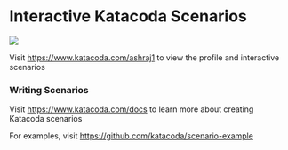 # Interactive Katacoda Scenarios

[![](http://shields.katacoda.com/katacoda/ashraj1/count.svg)](https://www.katacoda.com/ashraj1 "Get your profile on Katacoda.com")

Visit https://www.katacoda.com/ashraj1 to view the profile and interactive scenarios

### Writing Scenarios
Visit https://www.katacoda.com/docs to learn more about creating Katacoda scenarios

For examples, visit https://github.com/katacoda/scenario-example
